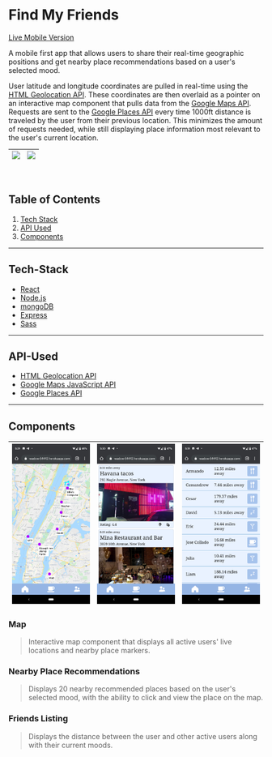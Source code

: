 # Find My Friends
[Live Mobile Version](https://stormy-meadow-54442.herokuapp.com/)

A mobile first app that allows users to share their real-time geographic positions and get nearby place recommendations based on a user's selected mood.

User latitude and longitude coordinates are pulled in real-time using the [HTML Geolocation API](https://developer.mozilla.org/en-US/docs/Web/API/Geolocation_API). These coordinates are then overlaid as a pointer on an interactive map component that pulls data from the [Google Maps API](https://developers.google.com/maps/documentation/javascript/overview). Requests are sent to the [Google Places API](https://developers.google.com/places/web-service/overview) every time 1000ft distance is traveled by the user from their previous location. This minimizes the amount of requests needed, while still displaying place information most relevant to the user's current location.

| ![](readme-assets/FindMyFriends1.gif)  |  ![](readme-assets/FindMyFriends2.gif) |
|---|---|

<br>

## Table of Contents
1. [Tech Stack](##Tech-Stack)
2. [API Used](#API-Used)
3. [Components](##Components)

---

## Tech-Stack
- [React](https://reactjs.org/)
- [Node.js](nodejs.org)
- [mongoDB](https://www.mongodb.com/)
- [Express](http://expressjs.com/)
- [Sass](https://sass-lang.com/)

---

## API-Used
- [HTML Geolocation API](https://developer.mozilla.org/en-US/docs/Web/API/Geolocation_API)
- [Google Maps JavaScript API](https://developers.google.com/maps/documentation/javascript/overview)
- [Google Places API](https://developers.google.com/places/web-service/overview)

---

## Components

| ![](readme-assets/FMF1.png)  |  ![](readme-assets/FMF2.png) | ![](readme-assets/FMF3.png) |
|---|---|---|

### Map
>Interactive map component that displays all active users' live locations and nearby place markers.

### Nearby Place Recommendations
>Displays 20 nearby recommended places based on the user's selected mood, with the ability to click and view the place on the map.

### Friends Listing
>Displays the distance between the user and other active users along with their current moods.
